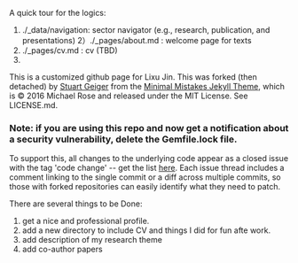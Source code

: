 A quick tour for the logics:
1) ./_data/navigation: sector navigator (e.g., research, publication, and presentations)
2）./_pages/about.md : welcome page for texts
3) ./_pages/cv.md    : cv (TBD)
4) 


This is a customized github page for Lixu Jin. This was forked (then detached) by [Stuart Geiger](https://github.com/staeiou) from the [Minimal Mistakes Jekyll Theme](https://mmistakes.github.io/minimal-mistakes/), which is © 2016 Michael Rose and released under the MIT License. See LICENSE.md.

### Note: if you are using this repo and now get a notification about a security vulnerability, delete the Gemfile.lock file. 
To support this, all changes to the underlying code appear as a closed issue with the tag 'code change' -- get the list [here](https://github.com/academicpages/academicpages.github.io/issues?q=is%3Aclosed%20is%3Aissue%20label%3A%22code%20change%22%20). Each issue thread includes a comment linking to the single commit or a diff across multiple commits, so those with forked repositories can easily identify what they need to patch.

There are several things to be Done:
1) get a nice and professional profile.
2) add a new directory to include CV and things I did for fun afte work.
3) add description of my research theme
4) add co-author papers

